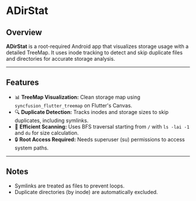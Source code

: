 # ADirStat

## Overview

**ADirStat** is a root-required Android app that visualizes storage usage with a detailed TreeMap. It uses inode tracking to detect and skip duplicate files and directories for accurate storage analysis.

---

## Features

* 📊 **TreeMap Visualization:** Clean storage map using `syncfusion_flutter_treemap` on Flutter's Canvas.
* 🔍 **Duplicate Detection:** Tracks inodes and storage sizes to skip duplicates, including symlinks.
* 🚀 **Efficient Scanning:** Uses BFS traversal starting from `/` with `ls -lai -1` and `du` for size calculation.
* 🔒 **Root Access Required:** Needs superuser (su) permissions to access system paths.

---

## Notes

* Symlinks are treated as files to prevent loops.
* Duplicate directories (by inode) are automatically excluded.